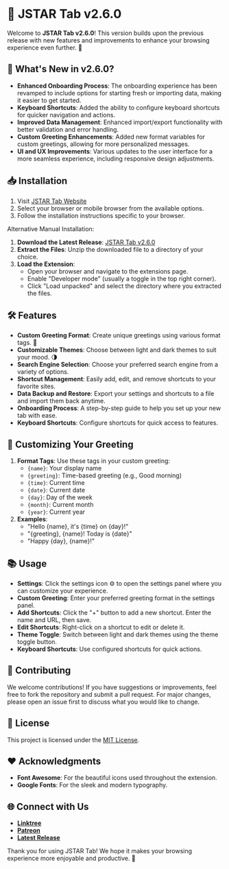 # 🌟 JSTAR Tab v2.6.0

Welcome to **JSTAR Tab v2.6.0**! This version builds upon the previous release with new features and improvements to enhance your browsing experience even further. 🚀

## 🎉 What's New in v2.6.0?

- **Enhanced Onboarding Process**: The onboarding experience has been revamped to include options for starting fresh or importing data, making it easier to get started.
- **Keyboard Shortcuts**: Added the ability to configure keyboard shortcuts for quicker navigation and actions.
- **Improved Data Management**: Enhanced import/export functionality with better validation and error handling.
- **Custom Greeting Enhancements**: Added new format variables for custom greetings, allowing for more personalized messages.
- **UI and UX Improvements**: Various updates to the user interface for a more seamless experience, including responsive design adjustments.

## 📥 Installation

1. Visit [JSTAR Tab Website](https://jstartab.netlify.app)
2. Select your browser or mobile browser from the available options.
3. Follow the installation instructions specific to your browser.

Alternative Manual Installation:
1. **Download the Latest Release**: [JSTAR Tab v2.6.0](https://github.com/DevJSTAR/JSTAR-Tab/releases/latest)
2. **Extract the Files**: Unzip the downloaded file to a directory of your choice.
3. **Load the Extension**:
   - Open your browser and navigate to the extensions page.
   - Enable "Developer mode" (usually a toggle in the top right corner).
   - Click "Load unpacked" and select the directory where you extracted the files.

## 🛠️ Features

- **Custom Greeting Format**: Create unique greetings using various format tags. 📝
- **Customizable Themes**: Choose between light and dark themes to suit your mood. 🌗
- **Search Engine Selection**: Choose your preferred search engine from a variety of options.
- **Shortcut Management**: Easily add, edit, and remove shortcuts to your favorite sites.
- **Data Backup and Restore**: Export your settings and shortcuts to a file and import them back anytime.
- **Onboarding Process**: A step-by-step guide to help you set up your new tab with ease.
- **Keyboard Shortcuts**: Configure shortcuts for quick access to features.

## 🎨 Customizing Your Greeting

1. **Format Tags**: Use these tags in your custom greeting:
   - `{name}`: Your display name
   - `{greeting}`: Time-based greeting (e.g., Good morning)
   - `{time}`: Current time
   - `{date}`: Current date
   - `{day}`: Day of the week
   - `{month}`: Current month
   - `{year}`: Current year
2. **Examples**:
   - "Hello {name}, it's {time} on {day}!"
   - "{greeting}, {name}! Today is {date}"
   - "Happy {day}, {name}!"

## 📚 Usage

- **Settings**: Click the settings icon ⚙️ to open the settings panel where you can customize your experience.
- **Custom Greeting**: Enter your preferred greeting format in the settings panel.
- **Add Shortcuts**: Click the "+" button to add a new shortcut. Enter the name and URL, then save.
- **Edit Shortcuts**: Right-click on a shortcut to edit or delete it.
- **Theme Toggle**: Switch between light and dark themes using the theme toggle button.
- **Keyboard Shortcuts**: Use configured shortcuts for quick actions.

## 📝 Contributing

We welcome contributions! If you have suggestions or improvements, feel free to fork the repository and submit a pull request. For major changes, please open an issue first to discuss what you would like to change.

## 📄 License

This project is licensed under the [MIT License](https://github.com/DevJSTAR/JSTAR-Tab/blob/main/LICENSE).

## ❤️ Acknowledgments

- **Font Awesome**: For the beautiful icons used throughout the extension.
- **Google Fonts**: For the sleek and modern typography.

## 🌐 Connect with Us

- **[Linktree](https://linktr.ee/jstarsdev)**
- **[Patreon](https://patreon.com/jstarsdev)**
- **[Latest Release](https://github.com/DevJSTAR/JSTAR-Tab/releases/latest)**

Thank you for using JSTAR Tab! We hope it makes your browsing experience more enjoyable and productive. 🙂
